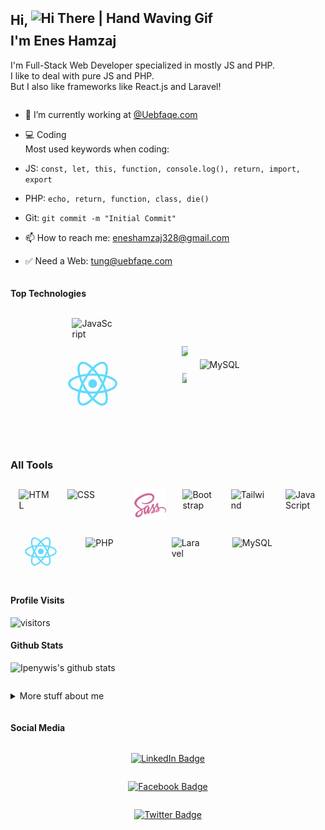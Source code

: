 <!-- Styles -->
<style>
  :root {
    --image-width: 30%;
  }

  .social-media {
    display: flex;
    flex-direction: column;
    margin: 0 auto;
    justify-content: center;align-items: center;
  }

  .img {
    display: block !important;
    max-width: 100%;
    width: var(--image-width);
    height: auto;
    margin: 0.33rem auto;
    padding: 0.50rem;
    object-position: center center;
    object-fit: contain;
    border-radius: 3px;
  }

  .all-tools {
    display: flex;
    flex-wrap: wrap;
  }
</style>

<!-- Header -->

## Hi, <img src="https://user-images.githubusercontent.com/1303154/88677602-1635ba80-d120-11ea-84d8-d263ba5fc3c0.gif" width="28px" height="28px" style="margin-top: -0.599rem;vertical-align: middle; user-select: none" alt="Hi There | Hand Waving Gif"> <br /><span style="display: block;margin-top: 0.5rem">I'm Enes Hamzaj</span>

I'm Full-Stack Web Developer specialized in mostly JS and PHP. <br />
I like to deal with pure JS and PHP. <br />
But I also like frameworks like React.js and Laravel!

<hr style="height: 0.065px; opacity: 0.1">

- 🔭 I’m currently working at <a href="https://www.linkedin.com/company/uebfaqe/">@Uebfaqe.com</a>
- 💻 Coding <br /> Most used keywords when coding:
- JS: `const, let, this, function, console.log(), return, import, export`
- PHP: `echo, return, function, class, die()`
- Git: `git commit -m "Initial Commit"`

- 📫 How to reach me: eneshamzaj328@gmail.com
- ✅ Need a Web: tung@uebfaqe.com

<hr style="height: 0.065px; opacity: 0.1">

<!-- Top Technologies -->

#### Top Technologies

<div style="display: flex; justify-content: center; align-items: center;
margin: 0 0 2.5rem;">

<div style="display: flex;flex-direction: column;align-items: center">

<img class="img" src="https://upload.wikimedia.org/wikipedia/commons/thumb/9/99/Unofficial_JavaScript_logo_2.svg/512px-Unofficial_JavaScript_logo_2.svg.png?20141107110902" style="--image-width: 25%;border-radius: 8px;" alt="JavaScript" />

<img class="img" src="data:image/svg+xml;base64,PHN2ZyB4bWxucz0iaHR0cDovL3d3dy53My5vcmcvMjAwMC9zdmciIHZpZXdCb3g9Ii0xMS41IC0xMC4yMzE3NCAyMyAyMC40NjM0OCI+CiAgPHRpdGxlPlJlYWN0IExvZ288L3RpdGxlPgogIDxjaXJjbGUgY3g9IjAiIGN5PSIwIiByPSIyLjA1IiBmaWxsPSIjNjFkYWZiIi8+CiAgPGcgc3Ryb2tlPSIjNjFkYWZiIiBzdHJva2Utd2lkdGg9IjEiIGZpbGw9Im5vbmUiPgogICAgPGVsbGlwc2Ugcng9IjExIiByeT0iNC4yIi8+CiAgICA8ZWxsaXBzZSByeD0iMTEiIHJ5PSI0LjIiIHRyYW5zZm9ybT0icm90YXRlKDYwKSIvPgogICAgPGVsbGlwc2Ugcng9IjExIiByeT0iNC4yIiB0cmFuc2Zvcm09InJvdGF0ZSgxMjApIi8+CiAgPC9nPgo8L3N2Zz4K" style="--image-width: 30%; margin: auto;"
alt="React JS" />

</div>

<div style="display: flex; flex-direction: column; gap: 10%">
<img class="img" src="https://www.php.net//images/logos/new-php-logo.svg" style="--image-width: 31%" />

<img class="img" src="https://laravel.com/img/logomark.min.svg" style="--image-width: 20%" />
</div>

<div style="width: 50%">
<img class="img" style="--image-width: 100%" src="https://logo-download.com/wp-content/data/images/svg/MySQL-logo.svg" alt="MySQL" />
</div>

</div>

<!--
[![Javascript Badge](https://img.shields.io/badge/-Javascript-F0DB4F?style=for-the-badge&labelColor=black&logo=javascript&logoColor=F0DB4F)](#) [![Typescript Badge](https://img.shields.io/badge/-Typescript-007acc?style=for-the-badge&labelColor=black&logo=typescript&logoColor=007acc)](#)
-->

<hr style="height: 0.065px; opacity: 0.1">

<!-- All Tools -->

### All Tools

<div class="all-tools">
<img class="img" style="--image-width: 10%" src="https://upload.wikimedia.org/wikipedia/commons/thumb/6/61/HTML5_logo_and_wordmark.svg/2048px-HTML5_logo_and_wordmark.svg.png" alt="HTML" />

<img class="img" style="--image-width: 15.99%" src="https://1000logos.net/wp-content/uploads/2020/09/CSS-Logo.png" alt="CSS" />

<img class="img" style="--image-width: 10%" src="https://raw.githubusercontent.com/github/explore/80688e429a7d4ef2fca1e82350fe8e3517d3494d/topics/sass/sass.png" alt="Sass" />
  
<img class="img" style="--image-width: 10%" src="https://upload.wikimedia.org/wikipedia/commons/thumb/b/b2/Bootstrap_logo.svg/2560px-Bootstrap_logo.svg.png" alt="Bootstrap" />

<img class="img" style="--image-width: 12%" src="https://seeklogo.com/images/T/tailwind-css-logo-5AD4175897-seeklogo.com.png" alt="Tailwind" />

<img class="img" style="--image-width: 10%" src="https://upload.wikimedia.org/wikipedia/commons/thumb/9/99/Unofficial_JavaScript_logo_2.svg/2048px-Unofficial_JavaScript_logo_2.svg.png" alt="JavaScript" />

<img class="img" style="--image-width: 10%" src="data:image/svg+xml;base64,PHN2ZyB4bWxucz0iaHR0cDovL3d3dy53My5vcmcvMjAwMC9zdmciIHZpZXdCb3g9Ii0xMS41IC0xMC4yMzE3NCAyMyAyMC40NjM0OCI+CiAgPHRpdGxlPlJlYWN0IExvZ288L3RpdGxlPgogIDxjaXJjbGUgY3g9IjAiIGN5PSIwIiByPSIyLjA1IiBmaWxsPSIjNjFkYWZiIi8+CiAgPGcgc3Ryb2tlPSIjNjFkYWZiIiBzdHJva2Utd2lkdGg9IjEiIGZpbGw9Im5vbmUiPgogICAgPGVsbGlwc2Ugcng9IjExIiByeT0iNC4yIi8+CiAgICA8ZWxsaXBzZSByeD0iMTEiIHJ5PSI0LjIiIHRyYW5zZm9ybT0icm90YXRlKDYwKSIvPgogICAgPGVsbGlwc2Ugcng9IjExIiByeT0iNC4yIiB0cmFuc2Zvcm09InJvdGF0ZSgxMjApIi8+CiAgPC9nPgo8L3N2Zz4K" alt="React JS" />

<img class="img" style="--image-width: 18%" src="https://www.php.net//images/logos/new-php-logo.svg" alt="PHP" />

<img class="img" style="--image-width: 10%" src="https://laravel.com/img/logomark.min.svg" alt="Laravel" />

<img class="img" style="--image-width: 25%" src="https://logo-download.com/wp-content/data/images/svg/MySQL-logo.svg" alt="MySQL" />
</div>

<!--

#### Bizness

- :paperclip: [My Resume/CV](https://github.com/eneshamzaj328)
- :email: eneshamzaj328@gmail.com

-->

<hr style="height: 0.065px; opacity: 0.1">

<!-- Profile Visits -->

#### Profile Visits

![visitors](https://visitor-badge.glitch.me/badge?page_id=eneshamzaj328.eneshamzaj328)

<!-- Github Stats -->

#### Github Stats

![Ipenywis's github stats](https://github-readme-stats.vercel.app/api?username=eneshamzaj328&count_private=true&theme=tokyonight&hide=contribs,prs)

<hr style="height: 0.065px; opacity: 0.1">

<!-- More stuff about me -->
<details>
<summary>
  More stuff about me
</summary>

<br >

- I love sharing knowledge and helping others!
- I like writting JavaScript and PHP.
- I'm currently working at Uebfaqe.com

#### What is Uebfaqe?

Uebfaqe is a Software Company that works on Web development, coding and design.<br />
Including new technologies and frameworks and anything really related to web development world.

</details>

<hr style="height: 0.065px; opacity: 0.1">

<!-- Social Media -->

#### Social Media

<div class="social-media">
<div></div>

[![LinkedIn Badge](https://img.shields.io/badge/Enes%20Hamzaj-0077B5?style=for-the-badge&logo=linkedin&logoColor=white)](https://www.linkedin.com/in/enes-hamzaj-633757184/)

<div></div>

[![Facebook Badge](https://img.shields.io/badge/Enes%20Hamzaj-1877F2?style=for-the-badge&logo=facebook&logoColor=white)](https://www.facebook.com/eneshamzaj328)

<div></div>

[![Twitter Badge](https://img.shields.io/badge/@codexeni-1DA1F2?style=for-the-badge&logo=twitter&logoColor=white)](https://twitter.com/codexeni)

</div>
